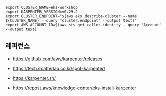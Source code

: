 
```
export CLUSTER_NAME=eks-workshop
export KARPENTER_VERSION=v0.29.2
export CLUSTER_ENDPOINT="$(aws eks describe-cluster --name ${CLUSTER_NAME} --query "cluster.endpoint" --output text)"
export AWS_ACCOUNT_ID=$(aws sts get-caller-identity --query 'Account' --output text)
```


## 레퍼런스 ##

* https://github.com/aws/karpenter/releases

* https://tech.scatterlab.co.kr/spot-karpenter/

* https://karpenter.sh/

* https://repost.aws/knowledge-center/eks-install-karpenter
